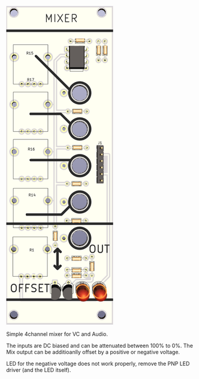 ![](https://raw.githubusercontent.com/Fihdi/Eurorack/main/Mixer/Mixer-Front.png)

Simple 4channel mixer for VC and Audio.

The inputs are DC biased and can be attenuated between 100% to 0%. The Mix output can be additioanlly offset by a positive or negative voltage.

LED for the negative voltage does not work properly, remove the PNP LED driver (and the LED itself).
